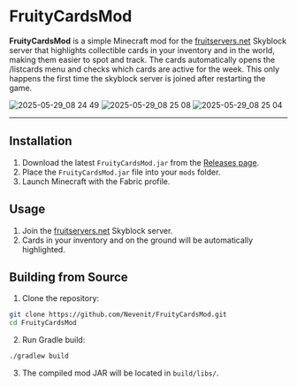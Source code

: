 # FruityCardsMod

**FruityCardsMod** is a simple Minecraft mod for the [fruitservers.net](https://fruitservers.net/) Skyblock server that highlights collectible cards in your inventory and in the world, making them easier to spot and track.
The cards automatically opens the /listcards menu and checks which cards are active for the week. This only happens the first time the skyblock server is joined after restarting the game.

![2025-05-29_08 24 49](https://github.com/user-attachments/assets/c4ff4dd0-de1b-4b88-8875-8f73b67cc8eb)
![2025-05-29_08 25 08](https://github.com/user-attachments/assets/f6a31f7e-0e8a-4052-bca3-e983d91b603b)
![2025-05-29_08 25 04](https://github.com/user-attachments/assets/d809e23f-374e-496b-8c01-416637bc2f1d)

---

## Installation

1. Download the latest `FruityCardsMod.jar` from the [Releases page](https://github.com/Nevenit/FruityCardsMod/releases).
2. Place the `FruityCardsMod.jar` file into your `mods` folder.
3. Launch Minecraft with the Fabric profile.

## Usage

1. Join the [fruitservers.net](https://fruitservers.net/) Skyblock server.
2. Cards in your inventory and on the ground will be automatically highlighted.

## Building from Source

1. Clone the repository:

```bash
git clone https://github.com/Nevenit/FruityCardsMod.git
cd FruityCardsMod
```

2. Run Gradle build:
```bash
./gradlew build
```

3. The compiled mod JAR will be located in `build/libs/`.
